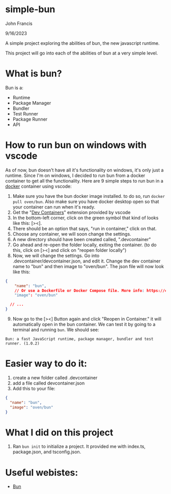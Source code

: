 # simple-bun

John Francis

9/16/2023

A simple project exploring the abilities of bun, the new javascript runtime.

This project will go into each of the abilities of bun at a very simple level.

# What is bun?
Bun is a:
- Runtime
- Package Manager
- Bundler
- Test Runner
- Package Runner
- API

# How to run bun on windows with vscode

As of now, bun doesn't have all it's functionality on windows, it's only just a runtime. Since I'm on windows, I decided to run bun from a docker container to get all the functionality. Here are 9 simple steps to run bun in a [docker](https://www.docker.com/) container using vscode:

1. Make sure you have the bun docker image installed. to do so, run `docker pull oven/bun`. Also make sure you have docker desktop open so that your container can run when it's ready.
2. Get the "[Dev Containers](https://marketplace.visualstudio.com/items?itemName=ms-vscode-remote.remote-containers)" extension provided by vscode
3. In the bottom-left corner, click on the green symbol that kind of looks like this: [><]. 
4. There should be an option that says, "run in container," click on that.
5. Choose any container, we will soon change the settings.
6. A new directory should have been created called, ".devcontainer"
7. Go ahead and re-open the folder locally, exiting the container. (to do this, click on [><] and click on "reopen folder locally")
8. Now, we will change the settings. Go into .devcontainer/devcontainer.json, and edit it. Change the dev container name to "bun" and then image to "oven/bun". The json file will now look like this:
```json
{
	"name": "bun",
	// Or use a Dockerfile or Docker Compose file. More info: https://containers.dev/guide/dockerfile
	"image": "oven/bun"

  // ...
}
```

9. Now go to the [><] Button again and click "Reopen in Container." it will automatically open in the bun container. We can test it by going to a terminal and running `bun`. We should see:
```
Bun: a fast JavaScript runtime, package manager, bundler and test runner. (1.0.2)
```

# Easier way to do it:
1. create a new folder called .devcontainer
2. add a file called devcontainer.json
3. Add this to your file:
```json
{
  "name": "bun",
  "image": "oven/bun"
}
```

# What I did on this project
1. Ran `bun init` to initialize a project. It provided me with index.ts, package.json, and tsconfig.json. 

# Useful webistes:
- [Bun](https://bun.sh)